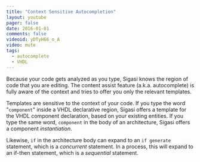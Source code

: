 ```yaml
---
title: "Context Sensitive Autocompletion"
layout: youtube 
pager: false
date: 2016-01-01
comments: false
videoid: yDTyH66_o_A
video: mute
tags: 
  - autocomplete
  - VHDL
---
```


Because your code gets analyzed as you type, Sigasi knows the region of code that you are editing. The content assist feature (a.k.a. autocomplete) is fully aware of the context and tries to offer you only the relevant templates.

Templates are sensitive to the context of your code. If you type the word "<code>component</code>" inside a VHDL declarative region, Sigasi offers a template for the VHDL component declaration, based on your existing entities. If you type the same word, <code>component</code> in the body of an architecture, Sigasi offers a component <em>instantiation</em>.

Likewise, `if` in the architecture body can expand to an `if generate` statement, which is a <em>concurrent</em> statement. In a process, this will expand to an if-then statement, which is a <em>sequential</em> statement.

